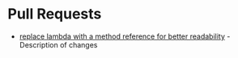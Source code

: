 
# Pull Requests

- [replace lambda with a method reference for better readability](https://github.com/fabric8io/kubernetes-client/pull/3409) - Description of changes
